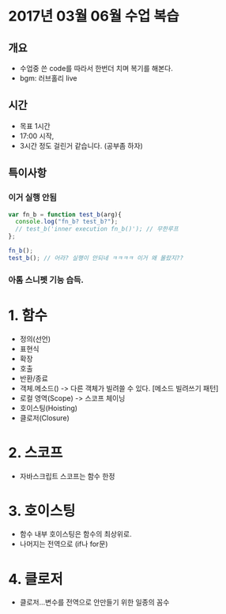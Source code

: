 # 2017년 03월 06월 수업 복습
## 개요
- 수업중 쓴 code를 따라서 한번더 치며 복기를 해본다.
- bgm: 러브홀리 live
## 시간
- 목표 1시간
- 17:00 시작,
- 3시간 정도 걸린거 같습니다. (공부좀 하자)
## 특이사항
### 이거 실행 안됨
```javascript
var fn_b = function test_b(arg){
  console.log("fn_b? test_b?");
  // test_b('inner execution fn_b()'); // 무한루프
};

fn_b();
test_b(); // 어라? 실행이 안되네 ㅋㅋㅋㅋ 이거 왜 몰랐지??
```
### 아톰 스니펫 기능 습득.

# 1. 함수
- 정의(선언)
- 표현식
- 확장
- 호출
- 반환/종료
- 객체.메소드() -> 다른 객체가 빌려쓸 수 있다. [메소드 빌려쓰기 패턴]
- 로컬 영역(Scope) -> 스코프 체이닝
- 호이스팅(Hoisting)
- 클로저(Closure)

# 2. 스코프
- 자바스크립트 스코프는 함수 한정

# 3. 호이스팅
- 함수 내부 호이스팅은 함수의 최상위로.
- 나머지는 전역으로 (if나 for문)

# 4. 클로저
- 클로저...변수를 전역으로 안만들기 위한 일종의 꼼수
